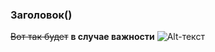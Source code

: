 ### Заголовок()
~~Вот так будет~~
**в случае важности**
![Alt-текст](https://yandex-images.clstorage.net/L5bz3q137/6fc6d7brD/IcqQRs3Q-g-ifPDyeRU-DmU4GJLWCsqdXKPY55ZVSRMIrr1VNFwEV1CTwZ5Z3Nx0nE-XjAveOOz9LzqasdHX5hDfyVuUyfpWokiJzgEFSyoheXSeyhbuvBTGpaurFUVKTdu9fH1YXTIYfyRS0UF03Rz-bmXm83WY5Fo7u6zQewIlItAeoRQDr3ak4dqJ9Z5-ecFwZqLzQggwP_kuwhg4Bm1DSKS9oHjDvMcIRp3F6HHoFl5ZWl95iLgqep-M3FP3NVKkwvHUL-9eTLX-XZlCvv2JuAZiY6KgPGNlstrY4LYB2-y0Nfg8y-DjdMbF1UzdEEpiZYa7YURQEpYv3KQn53m6GNqhQLvvJihtIrVVIpJ1OYRKAr8ShByLYTpuQBDqEbNQHHkg9C8EV1DKRSEQ1fzq7snuD710nFZy44xIo1e1BkwKcdAfv6ZAleq5McreGdHslkaL2jwcAym2AhDIzpG_pMjlBPR_8J88bmXdRMl8fpaBlptBKNhasqdUgFfXTfrAOuko99OO-KGKObmmGqFN6Lr2f2IAGG_5Ir6cYEJti7S0tfwIz_C7EOZBcczR6E4yobYT3QTg3nI7bCi314m2PFJBOKN3Giz5HiWJTgKpaex2DktigGQz3coG1ChKadNMeI34KIMc69SGHe2EWUiWlgnCN90MFKY6T7gMI2vtUtS6xUyD1yYMbaKxqRaKSU2ELgofnqAQC2VG1vS06mXjrNwJeHRXENecznVlqPm8ll6Jtqf5sChW9pdgKIP7RbY4Eo2kD1e2tLmOGYUSFt0VHOaSyxIwEL_5Qkq4GJaBB8AwOSwIk8A_RNL9GVTVeGZWUb4zfbCwFuZP3LCTXx0OtKb1JIO7tsDlitnFXjItfSzimm9WIPRLkT7mQGyO4f_YrA0IFCPA61C2De0wxQD23pH-u7k4WAIKo3BQR2uxwvyabSQHa6ogfX55hQ52OdVwml6fZqyUl8EG-sgU)
